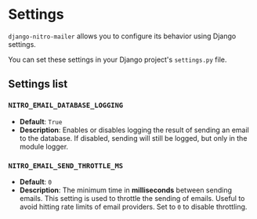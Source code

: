 # Settings

`django-nitro-mailer` allows you to configure its behavior using Django settings. 

You can set these settings in your Django project's `settings.py` file.

## Settings list

### `NITRO_EMAIL_DATABASE_LOGGING`

- **Default**: `True`
- **Description**: Enables or disables logging the result of sending an email to the database. If disabled, sending will still be logged, but only in the module logger.

### `NITRO_EMAIL_SEND_THROTTLE_MS`

- **Default**: `0`
- **Description**: The minimum time in **milliseconds** between sending emails. This setting is used to throttle the sending of emails. Useful to avoid hitting rate limits of email providers. Set to `0` to disable throttling.

